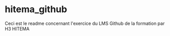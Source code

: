 # hitema_github

Ceci est le readme concernant l'exercice du LMS Github de la formation par H3 HITEMA
